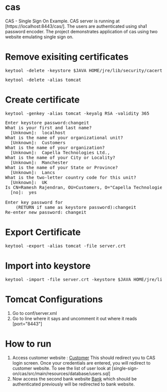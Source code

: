 cas
===

CAS - Single Sign On Example. CAS server is running at [https://localhost:8443/cas/]. The users are authenticated using sha1 password encoder. The project demonstrates application of cas using two website emulating single sign on.


Remove exisiting certificates
==============================
<pre>keytool -delete -keystore $JAVA_HOME/jre/lib/security/cacerts -alias tomcat</pre>

<pre>keytool -delete -alias tomcat</pre>

<password>


Create certificate
==============================
<pre>keytool -genkey -alias tomcat -keyalg RSA -validity 365</pre>
<pre>
Enter keystore password:changeit
What is your first and last name?
  [Unknown]:  localhost
What is the name of your organizational unit?
  [Unknown]:  Customers
What is the name of your organization?
  [Unknown]:  Capella Technologies Ltd.,
What is the name of your City or Locality?
  [Unknown]:  Manchester
What is the name of your State or Province?
  [Unknown]:  Lancs
What is the two-letter country code for this unit?
  [Unknown]:  UK
Is CN=Ramesh Rajendran, OU=Customers, O="Capella Technologies Ltd.,", L=Manchester, ST=Lancs, C=UK correct?
  [no]:  yes

Enter key password for <tomcat>
	(RETURN if same as keystore password):changeit
Re-enter new password: changeit
</pre>

Export Certificate
==================
<pre>keytool -export -alias tomcat -file server.crt</pre>


Import into keystore
====================
<pre>keytool -import -file server.crt -keystore $JAVA_HOME/jre/lib/security/cacerts -alias tomcat</pre>


Tomcat Configurations
=====================
1. Go to conf/server.xml 
2. Go to line where it says and uncomment it out where it reads [port="8443"]

How to run
==========

1. Access customer website : <a href="http://localhost:8080/customer/">Customer</a>
	This should redirect you to CAS login screen. Once your credentials are entered, you will redirect to customer website. To see the list of user look at [single-sign-on/cas/src/main/resources/database/users.sql]
2. Now access the second bank website <a href="http://localhost:8080/bank/">Bank</a> which should be authenticated previously will be redirected to bank website.










